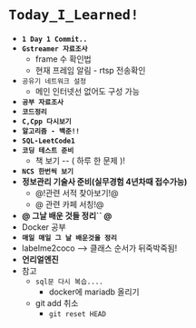 # `Today_I_Learned!`

- **``1 Day 1 Commit..``**
- **``Gstreamer 자료조사``**
  - frame 수 확인법
  - 현재 프레임 알림 - rtsp 전송확인
- ``공유기 네트워크 설정``
  - 메인 인터넷선 없어도 구성 가능
- **``공부 자료조사``**
- **``코드정리``**
- **``C,Cpp 다시보기``**
- **``알고리즘 - 백준!!``**
- **``SQL-LeetCode1``**
- **``코딩 테스트 준비``**
  - 책 보기 -- ( 하루 한 문제 )!
- **``NCS 한번씩 보기``**
- **정보관리 기술사 준비(실무경험 4년차때 접수가능)**
  - @!관련 서적 찾아보기!@
  - @ 관련 카페 서칭!@
- **@ 그날 배운 것들 정리`` @**
- Docker 공부
- **``매일 매일 그 날 배운것을 정리``**
- labelme2coco --> 클래스 순서가 뒤죽박죽됨!
- **언리얼엔진**
- 참고
  - ``sql문 다시 복습....`` 
    - docker에 mariadb 올리기
  - git add 취소
    - `git reset HEAD`
